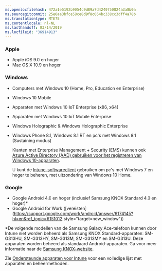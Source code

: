 ```yaml
---
ms.openlocfilehash: 472a1e5192b9054c9d89a7d4240750824a3a8b0a
ms.sourcegitcommit: 25e6aa3bfce58ce8d9f8c054bc338cc3dff4a78b
ms.translationtype: MTE75
ms.contentlocale: nl-NL
ms.lasthandoff: 03/14/2019
ms.locfileid: "36914913"
---
```



### <a name="apple"></a>Apple
  - Apple iOS 9.0 en hoger
  - Mac OS X 10.9 en hoger

### <a name="windows"></a>Windows
- Computers met Windows 10 (Home, Pro, Education en Enterprise)
- Windows 10 Mobile
- Apparaten met Windows 10 IoT Enterprise (x86, x64)
- Apparaten met Windows 10 IoT Mobile Enterprise
- Windows Holographic &amp; Windows Holographic Enterprise
- Windows Phone 8.1, Windows 8.1 RT en pc's met Windows 8.1 (Sustaining modus)

  Klanten met Enterprise Management + Security (EMS) kunnen ook [Azure Active Directory (AAD) gebruiken voor het registreren van Windows 10-apparaten](/intune-classic/deploy-use/set-up-windows-device-management-with-microsoft-intune#azure-active-directory-enrollment).

  U kunt de [Intune-softwareclient](/intune-classic/deploy-use/manage-windows-pcs-with-microsoft-intune) gebruiken om pc's met Windows 7 en hoger te beheren, met uitzondering van Windows 10 Home.

### <a name="google"></a>Google
- Google Android 4.0 en hoger (inclusief Samsung KNOX Standard 4.0 en hoger)*
- Google Android for Work ([vereisten](https://support.google.com/work/android/answer/6174145?hl=en&ref_topic=6151012 style="target=new_window"))

*De volgende modellen van de Samsung Galaxy Ace-telefoon kunnen door Intune niet worden beheerd als Samsung KNOX Standard-apparaten: SM-G313HU, SM-G313HY, SM-G313M, SM-G313MY en SM-G313U. Deze apparaten worden beheerd als standaard Android-apparaten. Ga voor meer informatie naar de [Samsung KNOX-website](https://www.samsungknox.com/en).

Zie [Ondersteunde apparaten voor Intune](/intune/supported-devices-browsers#intune-supported-devices) voor een volledige lijst met apparaten en beheermethoden.
